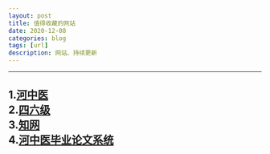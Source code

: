 ```yaml
---
layout: post
title: 值得收藏的网站
date: 2020-12-08
categories: blog
tags: [url]
description: 网站、持续更新
---
```

    
---    
1.[河中医](https://www.hactcm.edu.cn/)     
2.[四六级](http://cet.neea.edu.cn/cet/)     
3.[知网](https://www.cnki.net/)     
4.[河中医毕业论文系统](http://hactcm.co.cnki.net/Login.html?dp=hactcm&r=1607424698863)    
---
